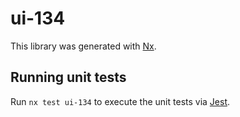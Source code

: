 # ui-134

This library was generated with [Nx](https://nx.dev).

## Running unit tests

Run `nx test ui-134` to execute the unit tests via [Jest](https://jestjs.io).
